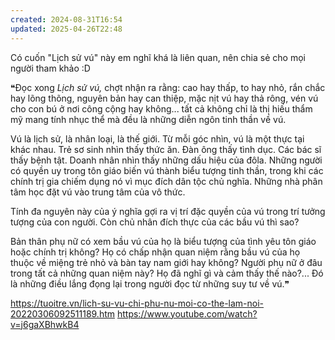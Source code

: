 ```yaml
---
created: 2024-08-31T16:54
updated: 2025-04-26T22:48
---
```

Có cuốn "Lịch sử vú" này em nghĩ khá là liên quan, nên chia sẻ cho mọi người tham khảo :D

❝Đọc xong _Lịch sử vú,_ chợt nhận ra rằng: cao hay thấp, to hay nhỏ, rắn chắc hay lõng thõng, nguyên bản hay can thiệp, mặc nịt vú hay thả rông, vén vú cho con bú ở nơi công cộng hay không... tất cả không chỉ là thị hiếu thẩm mỹ mang tính nhục thể mà đều là những diễn ngôn tinh thần về vú.

Vú là lịch sử, là nhân loại, là thế giới. Từ mỗi góc nhìn, vú là một thực tại khác nhau. Trẻ sơ sinh nhìn thấy thức ăn. Đàn ông thấy tình dục. Các bác sĩ thấy bệnh tật. Doanh nhân nhìn thấy những dấu hiệu của đôla. Những người có quyền uy trong tôn giáo biến vú thành biểu tượng tinh thần, trong khi các chính trị gia chiếm dụng nó vì mục đích dân tộc chủ nghĩa. Những nhà phân tâm học đặt vú vào trung tâm của vô thức. 

Tính đa nguyên này của ý nghĩa gợi ra vị trí đặc quyền của vú trong trí tưởng tượng của con người. Còn chủ nhân đích thực của các bầu vú thì sao?

Bản thân phụ nữ có xem bầu vú của họ là biểu tượng của tình yêu tôn giáo hoặc chính trị không? Họ có chấp nhận quan niệm rằng bầu vú của họ thuộc về miệng trẻ nhỏ và bàn tay nam giới hay không? Người phụ nữ ở đâu trong tất cả những quan niệm này? Họ đã nghĩ gì và cảm thấy thế nào?... Đó là những điều lắng đọng lại trong người đọc từ những suy tư về vú.❞

https://tuoitre.vn/lich-su-vu-chi-phu-nu-moi-co-the-lam-noi-20220306092511189.htm
https://www.youtube.com/watch?v=j6gaXBhwkB4
